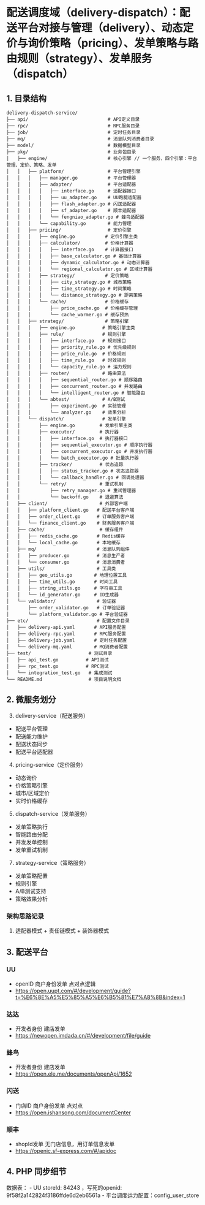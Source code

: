 # 配送调度域（delivery-dispatch）：配送平台对接与管理（delivery）、动态定价与询价策略（pricing）、发单策略与路由规则（strategy）、发单服务（dispatch）

## 1. 目录结构

```text
delivery-dispatch-service/
├── api/                             # API定义目录
├── rpc/                             # RPC服务目录
├── job/                             # 定时任务目录
├── mq/                              # 消息队列消费者目录
├── model/                           # 数据模型目录
├── pkg/                             # 业务包目录
│   ├── engine/                      # 核心引擎 // 一个服务，四个引擎：平台管理、定价、策略、发单
│   │   ├── platform/                # 平台管理引擎
│   │   │   ├── manager.go           # 平台管理器
│   │   │   ├── adapter/             # 平台适配器
│   │   │   │   ├── interface.go     # 适配器接口
│   │   │   │   ├── uu_adapter.go    # UU跑腿适配器
│   │   │   │   ├── flash_adapter.go # 闪送适配器
│   │   │   │   ├── sf_adapter.go    # 顺丰适配器
│   │   │   │   └── fengniao_adapter.go # 蜂鸟适配器
│   │   │   └── capability.go        # 能力管理
│   │   ├── pricing/                 # 定价引擎 
│   │   │   ├── engine.go           # 定价引擎主类
│   │   │   ├── calculator/         # 价格计算器
│   │   │   │   ├── interface.go    # 计算器接口
│   │   │   │   ├── base_calculator.go # 基础计算器
│   │   │   │   ├── dynamic_calculator.go # 动态计算器
│   │   │   │   └── regional_calculator.go # 区域计算器
│   │   │   ├── strategy/           # 定价策略
│   │   │   │   ├── city_strategy.go # 城市策略
│   │   │   │   ├── time_strategy.go # 时间策略
│   │   │   │   └── distance_strategy.go # 距离策略
│   │   │   └── cache/              # 价格缓存
│   │   │       ├── price_cache.go  # 价格缓存管理
│   │   │       └── cache_warmer.go # 缓存预热
│   │   ├── strategy/               # 策略引擎
│   │   │   ├── engine.go          # 策略引擎主类
│   │   │   ├── rule/              # 规则引擎
│   │   │   │   ├── interface.go   # 规则接口
│   │   │   │   ├── priority_rule.go # 优先级规则
│   │   │   │   ├── price_rule.go  # 价格规则
│   │   │   │   ├── time_rule.go   # 时效规则
│   │   │   │   └── capacity_rule.go # 运力规则
│   │   │   ├── router/            # 路由算法
│   │   │   │   ├── sequential_router.go # 顺序路由
│   │   │   │   ├── concurrent_router.go # 并发路由
│   │   │   │   └── intelligent_router.go # 智能路由
│   │   │   └── abtest/            # A/B测试
│   │   │       ├── experiment.go  # 实验管理
│   │   │       └── analyzer.go    # 效果分析
│   │   └── dispatch/              # 发单引擎
│   │       ├── engine.go         # 发单引擎主类
│   │       ├── executor/         # 执行器
│   │       │   ├── interface.go  # 执行器接口
│   │       │   ├── sequential_executor.go # 顺序执行器
│   │       │   ├── concurrent_executor.go # 并发执行器
│   │       │   └── batch_executor.go # 批量执行器
│   │       ├── tracker/          # 状态追踪
│   │       │   ├── status_tracker.go # 状态追踪器
│   │       │   └── callback_handler.go # 回调处理器
│   │       └── retry/            # 重试机制
│   │           ├── retry_manager.go # 重试管理器
│   │           └── backoff.go    # 退避算法
│   ├── client/                   # 外部客户端
│   │   ├── platform_client.go   # 配送平台客户端
│   │   ├── order_client.go      # 订单服务客户端
│   │   └── finance_client.go    # 财务服务客户端
│   ├── cache/                    # 缓存组件
│   │   ├── redis_cache.go       # Redis缓存
│   │   └── local_cache.go       # 本地缓存
│   ├── mq/                      # 消息队列组件
│   │   ├── producer.go          # 消息生产者
│   │   └── consumer.go          # 消息消费者
│   ├── utils/                   # 工具类
│   │   ├── geo_utils.go        # 地理位置工具
│   │   ├── time_utils.go       # 时间工具
│   │   ├── string_utils.go     # 字符串工具
│   │   └── id_generator.go     # ID生成器
│   └── validator/               # 验证器
│       ├── order_validator.go   # 订单验证器
│       └── platform_validator.go # 平台验证器
├── etc/                         # 配置文件目录
│   ├── delivery-api.yaml       # API服务配置
│   ├── delivery-rpc.yaml       # RPC服务配置  
│   ├── delivery-job.yaml       # 定时任务配置
│   └── delivery-mq.yaml        # MQ消费者配置
├── test/                     # 测试目录
│   ├── api_test.go          # API测试
│   ├── rpc_test.go          # RPC测试
│   └── integration_test.go   # 集成测试
└── README.md                 # 项目说明文档
```

## 2. 微服务划分

3. delivery-service（配送服务）

* 配送平台管理
* 配送能力维护
* 配送状态同步
* 配送平台适配器

4. pricing-service（定价服务）

* 动态询价
* 价格策略引擎
* 城市/区域定价
* 实时价格缓存

5. dispatch-service（发单服务）

* 发单策略执行
* 智能路由分配
* 并发发单控制
* 发单重试机制

7. strategy-service（策略服务）

* 发单策略配置
* 规则引擎
* A/B测试支持
* 策略效果分析

### 架构思路记录
1.  适配器模式 + 责任链模式 + 装饰器模式

## 3. 配送平台

### UU 
-  openID 商户身份发单 点对点逻辑
- https://open.uupt.com/#/development/guide?t=%E6%8E%A5%E5%85%A5%E6%B5%81%E7%A8%8B&index=1

### 达达
- 开发者身份 建店发单
- https://newopen.imdada.cn/#/development/file/guide

### 蜂鸟
- 开发者身份 建店发单
- https://open.ele.me/documents/openApi/1652

### 闪送
- 门店ID 商户身份发单 点对点
- https://open.ishansong.com/documentCenter

### 顺丰
- shopId发单 无门店信息，用订单信息发单
- https://openic.sf-express.com/#/apidoc

## 4. PHP 同步细节

数据表：
    - UU storeId: 84243 ，写死的openid: 9f58f2a142824f3186ffde6d2eb6561a
    - 平台调度运力配置：config_user_store